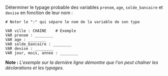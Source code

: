 Déterminer le typage probable des variables `prenom`, `age`, `solde_bancaire` et `devise` en fonction de leur nom :

```algo
# Noter le ":" qui sépare le nom de la variable de son type

VAR ville : CHAINE    # Exemple
VAR prenom : ________
VAR age : ________
VAR solde_bancaire : ________
VAR devise : ________
VAR jour, mois, annee : ________
```

**Note :** *L'exemple sur la dernière ligne démontre que l'on peut chaîner les déclarations et les typages.*